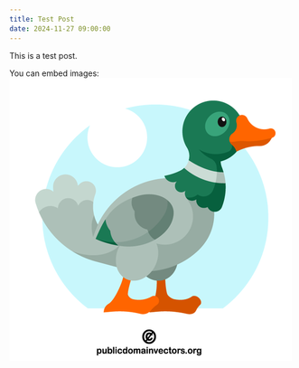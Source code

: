 ```yaml
---
title: Test Post
date: 2024-11-27 09:00:00
---
```

This is a test post.

You can embed images: ![Duck image](image.png)